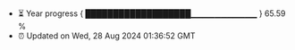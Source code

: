 - ⏳ Year progress { ███████████████████▁▁▁▁▁▁▁▁▁▁▁ } 65.59 %
- ⏰ Updated on Wed, 28 Aug 2024 01:36:52 GMT

